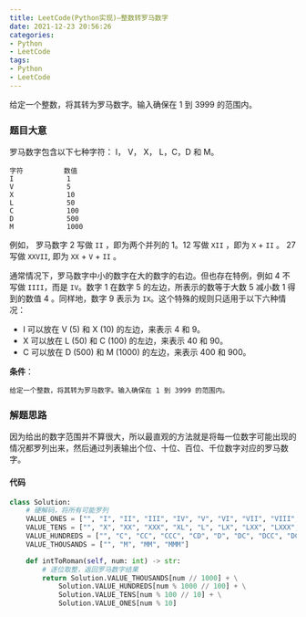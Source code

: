 ```yaml
---
title: LeetCode(Python实现)—整数转罗马数字
date: 2021-12-23 20:56:26
categories:
- Python
- LeetCode
tags:
- Python
- LeetCode
---
```


给定一个整数，将其转为罗马数字。输入确保在 1 到 3999 的范围内。

<!--more-->

### 题目大意

罗马数字包含以下七种字符： I， V， X， L，C，D 和 M。
```
字符          数值
I             1
V             5
X             10
L             50
C             100
D             500
M             1000
```
例如， 罗马数字 2 写做 `II` ，即为两个并列的 1。12 写做 `XII` ，即为 `X` + `II` 。 27 写做  `XXVII`, 即为 `XX` + `V` + `II` 。

通常情况下，罗马数字中小的数字在大的数字的右边。但也存在特例，例如 4 不写做 `IIII`，而是 `IV`。数字 1 在数字 5 的左边，所表示的数等于大数 5 减小数 1 得到的数值 4 。同样地，数字 9 表示为 `IX`。这个特殊的规则只适用于以下六种情况：

 - I 可以放在 V (5) 和 X (10) 的左边，来表示 4 和 9。
 - X 可以放在 L (50) 和 C (100) 的左边，来表示 40 和 90。
 - C 可以放在 D (500) 和 M (1000) 的左边，来表示 400 和 900。

**条件**：
```
给定一个整数，将其转为罗马数字。输入确保在 1 到 3999 的范围内。
```

### 解题思路
因为给出的数字范围并不算很大，所以最直观的方法就是将每一位数字可能出现的情况都罗列出来，然后通过列表输出个位、十位、百位、千位数字对应的罗马数字。
#### 代码

```python
class Solution:
    # 硬解码，将所有可能罗列
    VALUE_ONES = ["", "I", "II", "III", "IV", "V", "VI", "VII", "VIII", "IX"]
    VALUE_TENS = ["", "X", "XX", "XXX", "XL", "L", "LX", "LXX", "LXXX", "XC"]
    VALUE_HUNDREDS = ["", "C", "CC", "CCC", "CD", "D", "DC", "DCC", "DCCC", "CM"]
    VALUE_THOUSANDS = ["", "M", "MM", "MMM"]

    def intToRoman(self, num: int) -> str:
        # 逐位取整，返回罗马数字结果
        return Solution.VALUE_THOUSANDS[num // 1000] + \
            Solution.VALUE_HUNDREDS[num % 1000 // 100] + \
            Solution.VALUE_TENS[num % 100 // 10] + \
            Solution.VALUE_ONES[num % 10]
```
